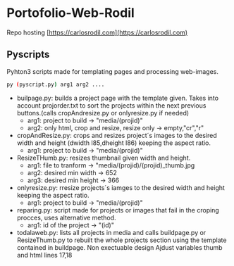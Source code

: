 # Portofolio-Web-Rodil

Repo hosting [https://carlosrodil.com](https://carlosrodil.com)

## Pyscripts

Pyhton3 scripts made for templating pages and processing web-images.

```bash
py (pyscript.py) arg1 arg2 .... 
```

- builpage.py: builds a project page with the template given. Takes into account projorder.txt to sort the projects within the next previous buttons.(calls cropAndresize.py or onlyresize.py if needed)
  - arg1:  project to build -> "media/(projid)"
  - arg2: only html, crop and resize, resize only -> empty,"cr","r"
- cropAndResize.py: crops and resizes project´s images to the desired width and height (dwidth l85,dheight l86) keeping the aspect ratio.
  - arg1:  project to build -> "media/(projid)"
- ResizeTHumb.py: resizes thumbnail given width and height.
  - arg1: file to tranform -> "media/(projid)/(projid)_thumb.jpg
  - arg2: desired min width -> 652
  - arg3: desired min height -> 366
- onlyresize.py: rresize projects´s iamges to the desired width and height keeping the aspect ratio.
  - arg1:  project to build -> "media/(projid)"
- reparing.py: script made for projects or images that fail in the croping procces, uses alternative method.
  - arg1: id of the project -> "(id)"
- todalaweb.py: lists all projects in media and calls buildpage.py or ResizeThumb.py to rebuilt the whole projects section using the template contained in buildpage. Non exectuable design Ajdust variables thumb and html lines 17,18
